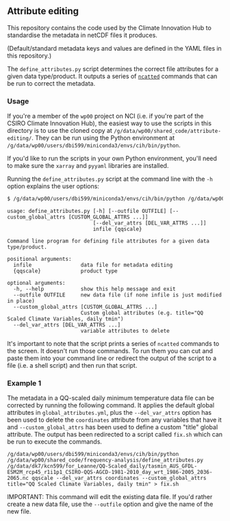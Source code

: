 ## Attribute editing

This repository contains the code used by the Climate Innovation Hub to standardise
the metadata in netCDF files it produces.

(Default/standard metadata keys and values are defined in the YAML files in this repository.)

The `define_attributes.py` script determines the correct file attributes for a given data type/product. 
It outputs a series of [`ncatted`](https://nco.sourceforge.net/nco.html#ncatted-netCDF-Attribute-Editor)
commands that can be run to correct the metadata.

### Usage
 
If you're a member of the `wp00` project on NCI
(i.e. if you're part of the CSIRO Climate Innovation Hub),
the easiest way to use the scripts in this directory is to use the cloned copy at `/g/data/wp00/shared_code/attribute-editing/`.
They can be run using the Python environment at `/g/data/wp00/users/dbi599/miniconda3/envs/cih/bin/python`.

If you'd like to run the scripts in your own Python environment,
you'll need to make sure the `xarray` and `pyyaml` libraries are installed.

Running the `define_attributes.py` script at the command line with the `-h` option explains the user options:

```bash
$ /g/data/wp00/users/dbi599/miniconda3/envs/cih/bin/python /g/data/wp00/shared_code/frequency-analysis/define_attributes.py -h
```

```
usage: define_attributes.py [-h] [--outfile OUTFILE] [--custom_global_attrs [CUSTOM_GLOBAL_ATTRS ...]]
                            [--del_var_attrs [DEL_VAR_ATTRS ...]]
                            infile {qqscale}

Command line program for defining file attributes for a given data type/product.

positional arguments:
  infile                data file for metadata editing
  {qqscale}             product type

optional arguments:
  -h, --help            show this help message and exit
  --outfile OUTFILE     new data file (if none infile is just modified in place)
  --custom_global_attrs [CUSTOM_GLOBAL_ATTRS ...]
                        Custom global attributes (e.g. title="QQ Scaled Climate Variables, daily tmin")
  --del_var_attrs [DEL_VAR_ATTRS ...]
                        variable attributes to delete
```

It's important to note that the script prints a series of `ncatted` commands to the screen.
It doesn't run those commands.
To run them you can cut and paste them into your command line or redirect the output of the script
to a file (i.e. a shell script) and then run that script.


### Example 1

The metadata in a QQ-scaled daily minimum temperature data file can be corrected
by running the following command.
It applies the default global attributes in `global_attributes.yml`, plus
the `--del_var_attrs` option has been used to delete the `coordinates` attribute from any variables that have it
and `--custom_global_attrs` has been used to define a custom "title" global attribute.
The output has been redirected to a script called `fix.sh` which can be run to execute the commands.

```
/g/data/wp00/users/dbi599/miniconda3/envs/cih/bin/python /g/data/wp00/shared_code/frequency-analysis/define_attributes.py /g/data/dk7/kcn599/for_Leanne/QQ-Scaled_daily/tasmin_AUS_GFDL-ESM2M_rcp45_r1i1p1_CSIRO-QQS-AGCD-1981-2010_day_wrt_1986-2005_2036-2065.nc qqscale --del_var_attrs coordinates --custom_global_attrs title="QQ Scaled Climate Variables, daily tmin" > fix.sh
```

IMPORTANT: This command will edit the existing data file.
If you'd rather create a new data file, use the `--outfile` option and give the name of the new file.

